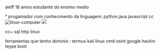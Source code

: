 
aleff 
18 amos 
estudante do ensimo medio 


° progamador com conhecimento da linguagem:
python
java 
javascript
cc![linux-computer](https://github.com/aleff26/aleff26/assets/171727058/147432e3-99ad-4030-b03c-df134b592866)
![](https://media.tenor.com/dHk-LfzHrtwAAAAi/linux-computer.gif)

cc+
sql
http
linux 

ferramentas  que tenho dominio :
termux
kali linux 
cmd 
osint
google hackin 
teype boot



